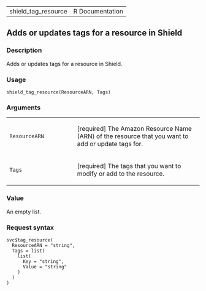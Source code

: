 <table style="width: 100%;">
<tbody>
<tr class="odd">
<td>shield_tag_resource</td>
<td style="text-align: right;">R Documentation</td>
</tr>
</tbody>
</table>

## Adds or updates tags for a resource in Shield

### Description

Adds or updates tags for a resource in Shield.

### Usage

    shield_tag_resource(ResourceARN, Tags)

### Arguments

<table>
<colgroup>
<col style="width: 35%" />
<col style="width: 65%" />
</colgroup>
<tbody>
<tr class="odd">
<td><code id="shield_tag_resource_:_ResourceARN">ResourceARN</code></td>
<td><p>[required] The Amazon Resource Name (ARN) of the resource that
you want to add or update tags for.</p></td>
</tr>
<tr class="even">
<td><code id="shield_tag_resource_:_Tags">Tags</code></td>
<td><p>[required] The tags that you want to modify or add to the
resource.</p></td>
</tr>
</tbody>
</table>

### Value

An empty list.

### Request syntax

    svc$tag_resource(
      ResourceARN = "string",
      Tags = list(
        list(
          Key = "string",
          Value = "string"
        )
      )
    )
